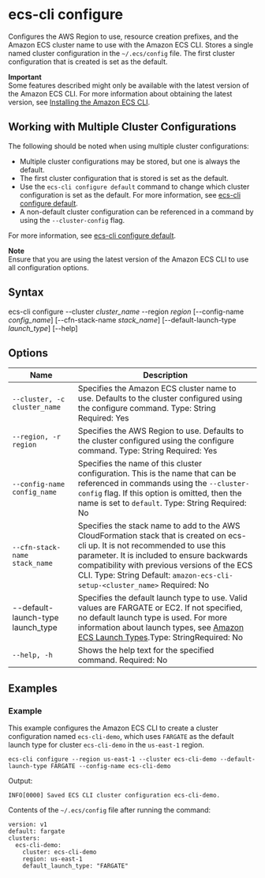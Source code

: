 # ecs\-cli configure<a name="cmd-ecs-cli-configure"></a>

Configures the AWS Region to use, resource creation prefixes, and the Amazon ECS cluster name to use with the Amazon ECS CLI\. Stores a single named cluster configuration in the `~/.ecs/config` file\. The first cluster configuration that is created is set as the default\.

**Important**  
Some features described might only be available with the latest version of the Amazon ECS CLI\. For more information about obtaining the latest version, see [Installing the Amazon ECS CLI](ECS_CLI_installation.md)\.

## Working with Multiple Cluster Configurations<a name="ECS_CLI_multiple_cluster_configurations"></a>

The following should be noted when using multiple cluster configurations:
+ Multiple cluster configurations may be stored, but one is always the default\.
+ The first cluster configuration that is stored is set as the default\.
+ Use the `ecs-cli configure default` command to change which cluster configuration is set as the default\. For more information, see [ecs\-cli configure default](cmd-ecs-cli-configure-default.md)\.
+ A non\-default cluster configuration can be referenced in a command by using the `--cluster-config` flag\.

For more information, see [ecs\-cli configure default](cmd-ecs-cli-configure-default.md)\.

**Note**  
Ensure that you are using the latest version of the Amazon ECS CLI to use all configuration options\.

## Syntax<a name="cmd-ecs-cli-configure-syntax"></a>

ecs\-cli configure \-\-cluster *cluster\_name* \-\-region *region* \[\-\-config\-name *config\_name*\] \[\-\-cfn\-stack\-name *stack\_name*\] \[\-\-default\-launch\-type *launch\_type*\] \[\-\-help\] 

## Options<a name="cmd-ecs-cli-configure-options"></a>


| Name | Description | 
| --- | --- | 
|  `--cluster, -c cluster_name`  |  Specifies the Amazon ECS cluster name to use\. Defaults to the cluster configured using the configure command\. Type: String Required: Yes  | 
|  `--region, -r region`  |  Specifies the AWS Region to use\. Defaults to the cluster configured using the configure command\. Type: String Required: Yes  | 
|  `--config-name config_name`  |  Specifies the name of this cluster configuration\. This is the name that can be referenced in commands using the `--cluster-config` flag\. If this option is omitted, then the name is set to `default`\. Type: String Required: No  | 
|  `--cfn-stack-name stack_name`  |  Specifies the stack name to add to the AWS CloudFormation stack that is created on ecs\-cli up\.  It is not recommended to use this parameter\. It is included to ensure backwards compatibility with previous versions of the ECS CLI\.  Type: String Default: `amazon-ecs-cli-setup-<cluster_name>` Required: No  | 
| \-\-default\-launch\-type launch\_type | Specifies the default launch type to use\. Valid values are FARGATE or EC2\. If not specified, no default launch type is used\. For more information about launch types, see [Amazon ECS Launch Types](launch_types.md)\.Type: StringRequired: No | 
|  `--help, -h`  |  Shows the help text for the specified command\. Required: No  | 

## Examples<a name="cmd-ecs-cli-configure-examples"></a>

### Example<a name="cmd-ecs-cli-configure-example-1"></a>

This example configures the Amazon ECS CLI to create a cluster configuration named `ecs-cli-demo`, which uses `FARGATE` as the default launch type for cluster `ecs-cli-demo` in the `us-east-1` region\.

```
ecs-cli configure --region us-east-1 --cluster ecs-cli-demo --default-launch-type FARGATE --config-name ecs-cli-demo
```

Output:

```
INFO[0000] Saved ECS CLI cluster configuration ecs-cli-demo.
```

Contents of the `~/.ecs/config` file after running the command:

```
version: v1
default: fargate
clusters:
  ecs-cli-demo:
    cluster: ecs-cli-demo
    region: us-east-1
    default_launch_type: "FARGATE"
```